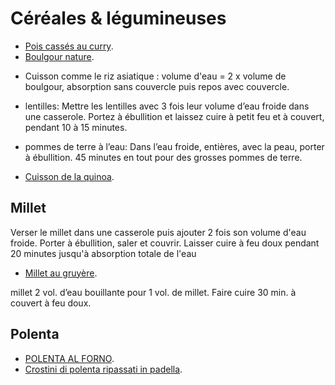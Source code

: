 # Céréales & légumineuses

 * [Pois cassés au curry](https://www.marmiton.org/recettes/recette_pois-casses-au-curry_68500.aspx).
 * [Boulgour nature](https://www.marmiton.org/recettes/recette_boulgour-nature_29441.aspx).
  + Cuisson comme le riz asiatique : volume d'eau = 2 x volume de boulgour, absorption sans couvercle puis repos avec couvercle. 

 * lentilles: Mettre les lentilles avec 3 fois leur volume d’eau froide dans une casserole. Portez à ébullition et laissez cuire à petit feu et à couvert, pendant 10 à 15 minutes.
 * pommes de terre à l’eau: Dans l’eau froide, entières, avec la peau, porter à ébullition. 45 minutes en tout pour des grosses pommes de terre.

 * [Cuisson de la quinoa](https://www.marmiton.org/trucs-et-astuces/cuisson-quinoa-s3004193.html).

## Millet

Verser le millet dans une casserole puis ajouter 2 fois son volume d'eau froide. Porter à ébullition, saler et couvrir. Laisser cuire à feu doux pendant 20 minutes jusqu'à absorption totale de l'eau

 * [Millet au gruyère](https://www.marmiton.org/recettes/recette_millet-au-gruyere_14312.aspx).

 millet	2 vol. d’eau bouillante pour 1 vol. de millet.
 Faire cuire 30 min. à couvert à feu doux.

## Polenta

 * [POLENTA AL FORNO](https://blog.giallozafferano.it/allacciateilgrembiule/polenta-al-forno/).
 * [Crostini di polenta ripassati in padella](https://blog.giallozafferano.it/tmm/crostini-di-polenta-ripassati-in-padella/).
